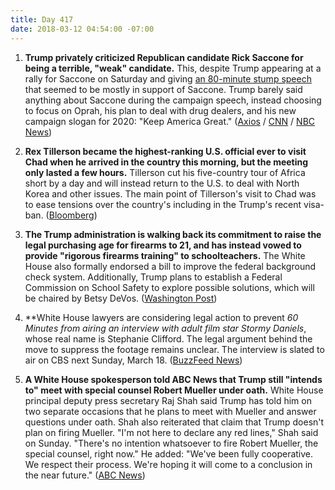 ```yaml
---
title: Day 417
date: 2018-03-12 04:54:00 -07:00
---
```


1. **Trump privately criticized Republican candidate Rick Saccone for being a terrible, "weak" candidate.** This, despite Trump appearing at a rally for Saccone on Saturday and giving [an 80-minute stump speech](https://youtu.be/aZ2ab7RtuDU) that seemed to be mostly in support of Saccone. Trump barely said anything about Saccone during the campaign speech, instead choosing to focus on Oprah, his plan to deal with drug dealers, and his new campaign slogan for 2020: "Keep America Great." ([Axios](https://www.axios.com/scoop-trump-privately-trashes-rick-saccone-1520806446-c7033bad-f7a4-4d92-80a7-40113967a0e2.html) / [CNN](https://www.cnn.com/2018/03/10/politics/trump-pennsylvania-speech-rick-saccone/index.html) / [NBC News](https://youtu.be/aZ2ab7RtuDU))

2. **Rex Tillerson became the highest-ranking U.S. official ever to visit Chad when he arrived in the country this morning, but the meeting only lasted a few hours.** Tillerson cut his five-country tour of Africa short by a day and will instead return to the U.S. to deal with North Korea and other issues. The main point of Tillerson's visit to Chad was to ease tensions over the country's including in the Trump's recent visa-ban. ([Bloomberg](https://www.bloomberg.com/news/articles/2018-03-12/tillerson-to-cut-short-africa-trip-by-about-a-day))

3. **The Trump administration is walking back its commitment to raise the legal purchasing age for firearms to 21, and has instead vowed to provide "rigorous firearms training" to schoolteachers.** The White House also formally endorsed a bill to improve the federal background check system. Additionally, Trump plans to establish a Federal Commission on School Safety to explore possible solutions, which will be chaired by Betsy DeVos. ([Washington Post](https://www.washingtonpost.com/politics/white-house-vows-to-help-arm-teachers-and-backs-off-raising-age-for-buying-guns/2018/03/11/14da0c8e-253a-11e8-bc72-077aa4dab9ef_story.html?utm_term=.f6770cc1b2f5))

4. **White House lawyers are considering legal action to prevent *60 Minutes *from airing an interview with adult film star Stormy Daniels**, whose real name is Stephanie Clifford. The legal argument behind the move to suppress the footage remains unclear. The interview is slated to air on CBS next Sunday, March 18. ([BuzzFeed News](https://www.buzzfeed.com/chrisgeidner/trump-lawyers-are-considering-a-challenge-to-60-minutes?utm_term=.jar43rPGNP#.xqRl0DZ1bZ))

5. **A White House spokesperson told ABC News that Trump still "intends to" meet with special counsel Robert Mueller under oath.** White House principal deputy press secretary Raj Shah said Trump has told him on two separate occasions that he plans to meet with Mueller and answer questions under oath. Shah also reiterated that claim that Trump doesn't plan on firing Mueller. "I'm not here to declare any red lines," Shah said on Sunday. "There's no intention whatsoever to fire Robert Mueller, the special counsel, right now." He added: "We've been fully cooperative. We respect their process. We're hoping it will come to a conclusion in the near future." ([ABC News](http://abcnews.go.com/Politics/trump-intends-meet-special-counsel-oath-white-house/story?id=53658533))